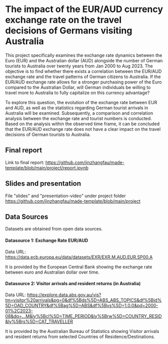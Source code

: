 # The impact of the EUR/AUD currency exchange rate on the travel decisions of Germans visiting Australia

This project specifically examines the exchange rate dynamics between the Euro (EUR) and the Australian dollar (AUD) alongside the number of German tourists to Australia over twenty years from Jan 2000 to Aug 2023. The objective is to find whether there exists a correlation between the EUR/AUD exchange rate and the travel patterns of German citizens to Australia. If the EUR/AUD exchange rate allows for a stronger purchasing power of the Euro compared to the Australian Dollar, will German individuals be willing to travel more to Australia to fully capitalize on this currency advantage?

To explore this question, the evolution of the exchange rate between EUR and AUD, as well as the statistics regarding German tourist arrivals in Australia will be examined. Subsequently, a comparison and correlation analysis between the exchange rate and tourist numbers is conducted. Based on the analysis within the observed time frame, it can be concluded that the EUR/AUD exchange rate does not have a clear impact on the travel decisions of German tourists to Australia.

## Final report
Link to final report: https://github.com/jinzhangfau/made-template/blob/main/project/report.ipynb

## Slides and presentation
File "slides" and "presentation-video" under project folder https://github.com/jinzhangfau/made-template/blob/main/project

## Data Sources

Datasets are obtained from open data sources.

#### Datasource 1: Exchange Rate EUR/AUD 

Data URL: https://data.ecb.europa.eu/data/datasets/EXR/EXR.M.AUD.EUR.SP00.A 

It is provided by the European Central Bank showing the exchange rate between euro and Australian dollar over time.

#### Datasource 2: Visitor arrivals and resident returns (in Australia) 

Data URL: https://explore.data.abs.gov.au/vis?tm=visitor%20arrivals&pg=0&df%5Bds%5D=ABS_ABS_TOPICS&df%5Bid%5D=OAD_COUNTRY&df%5Bag%5D=ABS&df%5Bvs%5D=1.0.0&pd=2000-01%2C2023-08&dq=...M&ly%5Bcl%5D=TIME_PERIOD&ly%5Brw%5D=COUNTRY_RESID&ly%5Brs%5D=CAT_TRAVELLER 

It is provided by the Australian Bureau of Statistics showing Visitor arrivals and resident returns from selected Countries of Residence/Destinations.

